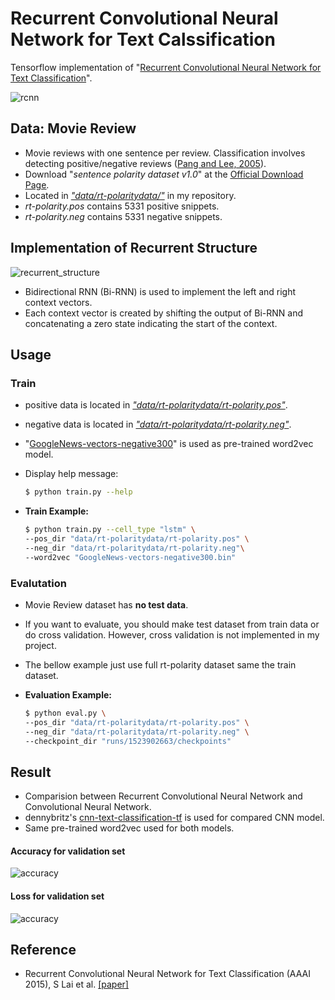 # Recurrent Convolutional Neural Network for Text Calssification
Tensorflow implementation of "[Recurrent Convolutional Neural Network for Text Classification](https://www.aaai.org/ocs/index.php/AAAI/AAAI15/paper/view/9745)".

![rcnn](https://user-images.githubusercontent.com/15166794/39769535-703d02c8-5327-11e8-99d8-44a060e63e48.PNG)


## Data: Movie Review
* Movie reviews with one sentence per review. Classification involves detecting positive/negative reviews ([Pang and Lee, 2005](#reference)).
* Download "*sentence polarity dataset v1.0*" at the <U>[Official Download Page](http://www.cs.cornell.edu/people/pabo/movie-review-data/)</U>.
* Located in *<U>"data/rt-polaritydata/"</U>* in my repository.
* *rt-polarity.pos* contains 5331 positive snippets.
* *rt-polarity.neg* contains 5331 negative snippets.


## Implementation of Recurrent Structure

![recurrent_structure](https://user-images.githubusercontent.com/15166794/39777565-db89ca68-533e-11e8-8a87-785f98b3cfef.PNG)

* Bidirectional RNN (Bi-RNN) is used to implement the left and right context vectors.
* Each context vector is created by shifting the output of Bi-RNN and concatenating a zero state indicating the start of the context.


## Usage
### Train
* positive data is located in *<U>"data/rt-polaritydata/rt-polarity.pos"*</U>.
* negative data is located in *<U>"data/rt-polaritydata/rt-polarity.neg"*</U>.
* "[GoogleNews-vectors-negative300](https://code.google.com/archive/p/word2vec/)" is used as pre-trained word2vec model.
* Display help message:

	```bash
	$ python train.py --help
	```

* **Train Example:**
	
	```bash
	$ python train.py --cell_type "lstm" \
	--pos_dir "data/rt-polaritydata/rt-polarity.pos" \
	--neg_dir "data/rt-polaritydata/rt-polarity.neg"\
	--word2vec "GoogleNews-vectors-negative300.bin"
	```


### Evalutation
* Movie Review dataset has **no test data**.
* If you want to evaluate, you should make test dataset from train data or do cross validation. However, cross validation is not implemented in my project.
* The bellow example just use full rt-polarity dataset same the train dataset.
* **Evaluation Example:**

	```bash
	$ python eval.py \
	--pos_dir "data/rt-polaritydata/rt-polarity.pos" \
	--neg_dir "data/rt-polaritydata/rt-polarity.neg" \
	--checkpoint_dir "runs/1523902663/checkpoints"
	```


## Result
* Comparision between Recurrent Convolutional Neural Network and Convolutional Neural Network. 
* dennybritz's [cnn-text-classification-tf](https://github.com/dennybritz/cnn-text-classification-tf) is used for compared CNN model.
* Same pre-trained word2vec used for both models.

#### Accuracy for validation set
![accuracy](https://user-images.githubusercontent.com/15166794/39774365-9b8aa27e-5335-11e8-9710-515bc03dccb6.PNG)

#### Loss for validation set
![accuracy](https://user-images.githubusercontent.com/15166794/39774367-9bb2166a-5335-11e8-8d71-f06a61eee88a.PNG)


## Reference
* Recurrent Convolutional Neural Network for Text Classification (AAAI 2015), S Lai et al. [[paper]](https://www.aaai.org/ocs/index.php/AAAI/AAAI15/paper/view/9745)


